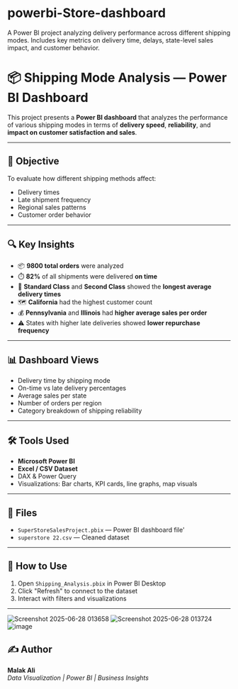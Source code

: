 # powerbi-Store-dashboard
A Power BI project analyzing delivery performance across different shipping modes. Includes key metrics on delivery time, delays, state-level sales impact, and customer behavior.
# 📦 Shipping Mode Analysis — Power BI Dashboard

This project presents a **Power BI dashboard** that analyzes the performance of various shipping modes in terms of **delivery speed**, **reliability**, and **impact on customer satisfaction and sales**.

---

## 🧠 Objective

To evaluate how different shipping methods affect:
- Delivery times
- Late shipment frequency
- Regional sales patterns
- Customer order behavior

---

## 🔍 Key Insights

- 📦 **9800 total orders** were analyzed
- ⏱️ **82%** of all shipments were delivered **on time**
- 🚚 **Standard Class** and **Second Class** showed the **longest average delivery times**
- 🗺️ **California** had the highest customer count
- 💰 **Pennsylvania** and **Illinois** had **higher average sales per order**
- ⚠️ States with higher late deliveries showed **lower repurchase frequency**

---

## 📊 Dashboard Views

- Delivery time by shipping mode
- On-time vs late delivery percentages
- Average sales per state
- Number of orders per region
- Category breakdown of shipping reliability

---

## 🛠️ Tools Used

- **Microsoft Power BI**
- **Excel / CSV Dataset**
- DAX & Power Query
- Visualizations: Bar charts, KPI cards, line graphs, map visuals

---

## 📁 Files

- `SuperStoreSalesProject.pbix` — Power BI dashboard file'
- `superstore 22.csv` — Cleaned dataset

---

## 🚀 How to Use

1. Open `Shipping_Analysis.pbix` in Power BI Desktop
2. Click "Refresh" to connect to the dataset
3. Interact with filters and visualizations

---
![Screenshot 2025-06-28 013658](https://github.com/user-attachments/assets/977cc528-8ce9-40dd-bb14-ccd126abcd54)
![Screenshot 2025-06-28 013724](https://github.com/user-attachments/assets/29af85a5-f6ed-43ff-a7ce-e57cc559b9b3)
![image](https://github.com/user-attachments/assets/116683c8-9e09-4a29-9454-da65167ae589)

## ✍️ Author

**Malak Ali**  
_Data Visualization | Power BI | Business Insights_

